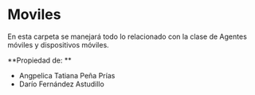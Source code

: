 # Moviles

En esta carpeta se manejará todo lo relacionado con la clase de Agentes móviles y dispositivos móviles.

**Propiedad de: **
* Angpelica Tatiana Peña Prías 
* Darío Fernández Astudillo



